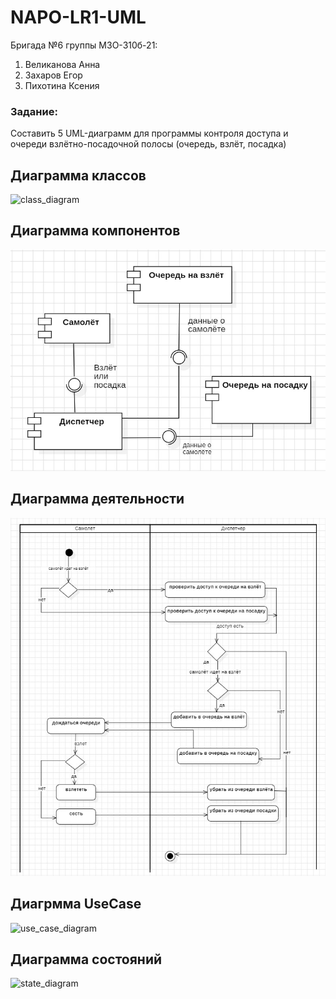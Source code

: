 # NAPO-LR1-UML

Бригада №6 группы М3О-310б-21:
1. Великанова Анна
2. Захаров Егор
3. Пихотина Ксения

### Задание:
Составить 5 UML-диаграмм для программы контроля доступа и очереди взлётно-посадочной полосы (очередь, взлёт, посадка)

## Диаграмма классов
![class_diagram](class_diagram.jpeg)

## Диаграмма компонентов
![component_diagram](ComponentDiagram.jpeg)

## Диаграмма деятельности
![activity_diagram](ActivityDiagram.jpeg)

## Диагрмма UseCase
![use_case_diagram](use-case_diagram.jpeg)

## Диаграмма состояний
![state_diagram](statechart_diagram.jpeg)
